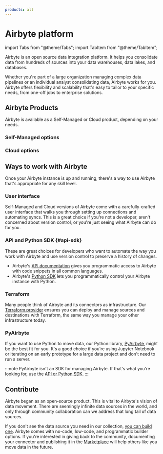 ```yaml
---
products: all
---
```


# Airbyte platform

import Tabs from "@theme/Tabs";
import TabItem from "@theme/TabItem";

Airbyte is an open source data integration platform. It helps you consolidate data from hundreds of sources into your data warehouses, data lakes, and databases.

Whether you're part of a large organization managing complex data pipelines or an individual analyst consolidating data, Airbyte works for you. Airbyte offers flexibility and scalability that's easy to tailor to your specific needs, from one-off jobs to enterprise solutions.

## Airbyte Products

Airbyte is available as a Self-Managed or Cloud product, depending on your needs.

### Self-Managed options

<Grid columns="2">

<CardWithIcon title="Self-Managed Enterprise" description="Highly available, secure data movement for your entire organization. To start with Self-Managed Enterprise, you need a license key. For more details, read the enterprise setup guide." ctaText="Enterprise Setup" ctaLink="../../enterprise-setup" icon="fa-lock" />

<CardWithIcon title="Self-Managed Community" description="Our open-source version of Airbyte. Deploy locally or in your own infrastructure. Get started immediately and keep your data on your premises." ctaText="Quickstart" ctaLink="using-airbyte/getting-started/oss-quickstart" icon="fa-download" />

</Grid>

### Cloud options

<Grid columns="2">

<CardWithIcon title="Cloud" description="A Cloud-native version of Airbyte that provides a fully managed experience for data replication. Focus on moving data while Airbyte manages the infrastructure. Free 14-day trial." ctaText="Sign Up for Cloud" ctaLink="https://cloud.airbyte.com/signup" icon="fa-cloud" />

<CardWithIcon title="Cloud Teams" description="For organizations
looking to scale efficiently. Role based access control, single sign on, and more ensure Cloud is a robust solution that can grow with your team." ctaText="Talk to Sales" ctaLink="https://airbyte.com/company/talk-to-sales" icon="fa-lock" />

</Grid>

## Ways to work with Airbyte

Once your Airbyte instance is up and running, there's a way to use Airbyte that's appropriate for any skill level.

### User interface

Self-Managed and Cloud versions of Airbyte come with a carefully-crafted user interface that walks you through setting up connections and automating syncs. This is a great choice if you're not a developer, aren't concerned about version control, or you're just seeing what Airbyte can do for you.

### API and Python SDK {#api-sdk}

These are great choices for developers who want to automate the way you work with Airbyte and use version control to preserve a history of changes.

- Airbyte's [API documentation](https://reference.airbyte.com) gives you programmatic access to Airbyte with code snippets in all common languages.
- Airbyte's [Python SDK](https://github.com/airbytehq/airbyte-api-python-sdk) lets you programmatically control your Airbyte instance with Python.

### Terraform

Many people think of Airbyte and its connectors as infrastructure. Our [Terraform provider](/platform/terraform-documentation) ensures you can deploy and manage sources and destinations with Terraform, the same way you manage your other infrastructure today.

### PyAirbyte

If you want to use Python to move data, our Python library, [PyAirbyte](/platform/using-airbyte/pyairbyte/getting-started), might be the best fit for you. It's a good choice if you're using Jupyter Notebook or iterating on an early prototype for a large data project and don't need to run a server.

:::note
PyAirbyte isn't an SDK for managing Airbyte. If that's what you're looking for, use the [API or Python SDK](#api-sdk).
:::

## Contribute

Airbyte began as an open-source product. This is vital to Airbyte's vision of data movement. There are seemingly infinite data sources in the world, and only through community collaboration can we address that long tail of data sources.

If you don't see the data source you need in our collection, [you can build one](/platform/connector-development/). Airbyte comes with no-code, low-code, and programmatic builder options. If you're interested in giving back to the community, documenting your connector and publishing it in the [Marketplace](/integrations/) will help others like you move data in the future.
